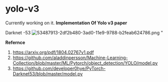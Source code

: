 # yolo-v3
Currently working on it.
**Implementation Of Yolo v3 paper**



Darknet -53
![53487913-2df2b480-3ad0-11e9-9788-b2feab624786.png](https://user-images.githubusercontent.com/35001605/53487913-2df2b480-3ad0-11e9-9788-b2feab624786.png)
"


**Refernce**
1) https://arxiv.org/pdf/1804.02767v1.pdf
2) https://github.com/aladdinpersson/Machine-Learning-Collection/blob/master/ML/Pytorch/object_detection/YOLO/model.py
3) https://github.com/developer0hye/PyTorch-Darknet53/blob/master/model.py
